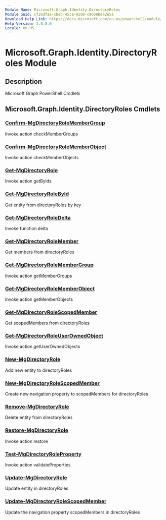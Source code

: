 ```yaml
---
Module Name: Microsoft.Graph.Identity.DirectoryRoles
Module Guid: cf26dfaa-cbec-45ca-9208-c9d08bea2e5a
Download Help Link: https://docs.microsoft.com/en-us/powershell/module/microsoft.graph.identity.directoryroles
Help Version: 1.0.0.0
Locale: en-US
---
```


# Microsoft.Graph.Identity.DirectoryRoles Module
## Description
Microsoft Graph PowerShell Cmdlets

## Microsoft.Graph.Identity.DirectoryRoles Cmdlets
### [Confirm-MgDirectoryRoleMemberGroup](Confirm-MgDirectoryRoleMemberGroup.md)
Invoke action checkMemberGroups

### [Confirm-MgDirectoryRoleMemberObject](Confirm-MgDirectoryRoleMemberObject.md)
Invoke action checkMemberObjects

### [Get-MgDirectoryRole](Get-MgDirectoryRole.md)
Invoke action getByIds

### [Get-MgDirectoryRoleById](Get-MgDirectoryRoleById.md)
Get entity from directoryRoles by key

### [Get-MgDirectoryRoleDelta](Get-MgDirectoryRoleDelta.md)
Invoke function delta

### [Get-MgDirectoryRoleMember](Get-MgDirectoryRoleMember.md)
Get members from directoryRoles

### [Get-MgDirectoryRoleMemberGroup](Get-MgDirectoryRoleMemberGroup.md)
Invoke action getMemberGroups

### [Get-MgDirectoryRoleMemberObject](Get-MgDirectoryRoleMemberObject.md)
Invoke action getMemberObjects

### [Get-MgDirectoryRoleScopedMember](Get-MgDirectoryRoleScopedMember.md)
Get scopedMembers from directoryRoles

### [Get-MgDirectoryRoleUserOwnedObject](Get-MgDirectoryRoleUserOwnedObject.md)
Invoke action getUserOwnedObjects

### [New-MgDirectoryRole](New-MgDirectoryRole.md)
Add new entity to directoryRoles

### [New-MgDirectoryRoleScopedMember](New-MgDirectoryRoleScopedMember.md)
Create new navigation property to scopedMembers for directoryRoles

### [Remove-MgDirectoryRole](Remove-MgDirectoryRole.md)
Delete entity from directoryRoles

### [Restore-MgDirectoryRole](Restore-MgDirectoryRole.md)
Invoke action restore

### [Test-MgDirectoryRoleProperty](Test-MgDirectoryRoleProperty.md)
Invoke action validateProperties

### [Update-MgDirectoryRole](Update-MgDirectoryRole.md)
Update entity in directoryRoles

### [Update-MgDirectoryRoleScopedMember](Update-MgDirectoryRoleScopedMember.md)
Update the navigation property scopedMembers in directoryRoles

